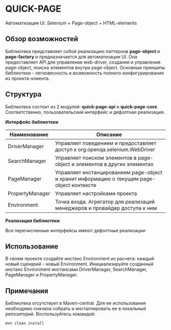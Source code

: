 # QUICK-PAGE
Автоматизация UI. Selenium + Page-object + HTML-elements

## Обзор возможностей
Библиотека представляет собой реализацию паттернов **page-object** и **page-factory** и предназначается для автоматизации UI.
Она предоставляет API для управления web-driver, создания и управления page-object, поиска элементов внутри page-object.
Основные принципы библиотеки - легковесность и возможность полного конфигурирования из проекта-клиента.

## Структура
Библиотека состоит из 2 модулей: **quick-page-api** и **quick-page-core**. Соответственно, пользовательский интерфейс и
дефолтная реализация.

<p><b>Интерфейс библиотеки</b></p>

| Наименование     | Описание                                                                                                                                                                                                                                                                                                                                                                                                                                                                      |
|------------------|---------------------------------------------------------------------------------------------|
| DriverManager    | Управляет поведением и предоставляет доступ к org.openqa.selenium.WebDriver                 |
| SearchManager    | Управляет поиском элементов в page-object и элементов в других элементах                    |
| PageManager      | Управляет инстанцированием page-object и хранит информацию о текущем page-object контексте  |
| PropertyManager  | Управляет настройками проекта                                                               |
| Environment      | Точка входа. Агрегатор для реализаций менеджеров и провайдер доступа к ним                  |

<p><b>Реализация библиотеки</b></p>
Все перечисленные интерфейсы имеют дефолтные реализации

## Использование
В своем проекте создайте инстанс Environment из расчета: каждый новый сценарий - новый Environment.
Инициализируйте созданный инстанс Environment инстансами DriverManager, SearchManager, PageManager и PropertyManager.

## Примечания
Библиотека отсутствует в Maven-central. Для ее использования необходимо сначала собрать и  инсталлировать ее в
локальный репозиторий. Воспользуйтесь командой:
```
mvn clean install
```